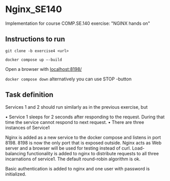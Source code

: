 # Nginx_SE140
Implementation for course COMP.SE.140 exercise: "NGINX hands on"

## Instructions to run
`git clone -b exercise4 <url>`

`docker compose up –-build`

Open a browser with [localhost:8198/](http://localhost:8198/)

`docker compose down` alternatively you can use STOP -button

## Task definition
Services 1 and 2 should run similarly as in the previous exercise, but

• Service 1 sleeps for 2 seconds after responding to the request. During that time the service cannot respond to next request.
• There are three instances of Service1

Nginx is added as a new service to the docker compose and listens in port 8198. 8198 is now the only port
that is exposed outside. Nginx acts as Web server and a browser will be used for testing instead of curl.
Load-balancing functionality is added to nginx to distribute requests to all three incarnations of service1.
The default round-robin algorithm is ok.

Basic authentication is added to nginx and one user with password is initialized.

